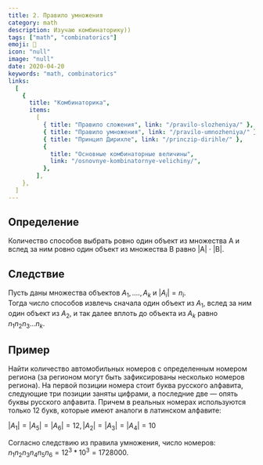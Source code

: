 ```yaml
---
title: 2. Правило умножения
category: math
description: Изучаю комбинаторику))
tags: ["math", "combinatorics"]
emoji: 👾
icon: "null"
image: "null"
date: 2020-04-20
keywords: "math, combinatorics"
links:
  [
    {
      title: "Комбинаторика",
      items:
        [
          { title: "Правило сложения", link: "/pravilo-slozheniya/" },
          { title: "Правило умножения", link: "/pravilo-umnozheniya/" },
          { title: "Принцип Дирихле", link: "/princzip-dirihle/" },
          {
            title: "Основные комбинаторные величины",
            link: "/osnovnye-kombinatornye-velichiny/",
          },
        ],
    },
  ]
---
```


## Определение

Количество способов выбрать ровно один объект из множества A и вслед за ним ровно один объект из множества B равно |A| ⋅ |B|.

## Следствие

Пусть даны множества объектов ${A_{1}}, ...., {A_{k}}$ и $|{A_{i}}| = {n_{i}}$.  
Тогда число способов извлечь сначала один объект из ${A_{1}}$, вслед за ним один объект из ${A_{2}}$, и так далее вплоть до объекта из ${A_{k}}$ равно ${n_{1}} {n_{2}} {n_{3}} ... {n_{k}}$.

## Пример

Найти количество автомобильных номеров с определенным номером региона (за регионом могут
быть зафиксированы несколько номеров региона). На первой позиции номера стоит буква русского алфавита,
следующие три позиции заняты цифрами, а последние две — опять буквы русского алфавита. Причем в
реальных номерах используются только 12 букв, которые имеют аналоги в латинском алфавите:

$|{A_{1}}| = |{A_{5}}| = |{A_{6}}| = 12, |{A_{2}}| = |{A_{3}}| = |{A_{4}}| = 10$

Согласно следствию из правила умножения, число номеров:
${n_{1}} {n_{2}} {n_{3}} {n_{4}} {n_{5}} {n_{6}} = 12^3 * 10^3 = 1728000$.
